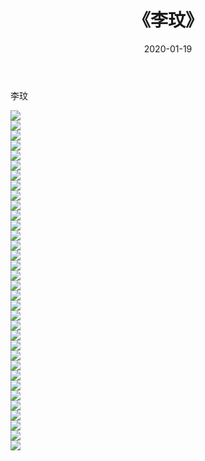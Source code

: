 ﻿---
layout: post
title:  《李玟》
date:   2020-01-19
img: http://pic.660000.xyz/1:/壁纸/明星魅力/华人明星/李玟/000.jpg
categories: [美女, 清纯, 唯美]
---

李玟

 ![](http://pic.660000.xyz/1:/壁纸/明星魅力/华人明星/李玟/001.jpg) <br>![](http://pic.660000.xyz/1:/壁纸/明星魅力/华人明星/李玟/002.jpg) <br>![](http://pic.660000.xyz/1:/壁纸/明星魅力/华人明星/李玟/003.jpg) <br>![](http://pic.660000.xyz/1:/壁纸/明星魅力/华人明星/李玟/004.jpg) <br>![](http://pic.660000.xyz/1:/壁纸/明星魅力/华人明星/李玟/005.jpg) <br>![](http://pic.660000.xyz/1:/壁纸/明星魅力/华人明星/李玟/006.jpg) <br>![](http://pic.660000.xyz/1:/壁纸/明星魅力/华人明星/李玟/007.jpg) <br>![](http://pic.660000.xyz/1:/壁纸/明星魅力/华人明星/李玟/008.jpg) <br>![](http://pic.660000.xyz/1:/壁纸/明星魅力/华人明星/李玟/009.jpg) <br>![](http://pic.660000.xyz/1:/壁纸/明星魅力/华人明星/李玟/010.jpg) <br>![](http://pic.660000.xyz/1:/壁纸/明星魅力/华人明星/李玟/011.jpg) <br>![](http://pic.660000.xyz/1:/壁纸/明星魅力/华人明星/李玟/012.jpg) <br>![](http://pic.660000.xyz/1:/壁纸/明星魅力/华人明星/李玟/013.jpg) <br>![](http://pic.660000.xyz/1:/壁纸/明星魅力/华人明星/李玟/014.jpg) <br>![](http://pic.660000.xyz/1:/壁纸/明星魅力/华人明星/李玟/015.jpg) <br>![](http://pic.660000.xyz/1:/壁纸/明星魅力/华人明星/李玟/016.jpg) <br>![](http://pic.660000.xyz/1:/壁纸/明星魅力/华人明星/李玟/017.jpg) <br>![](http://pic.660000.xyz/1:/壁纸/明星魅力/华人明星/李玟/018.jpg) <br>![](http://pic.660000.xyz/1:/壁纸/明星魅力/华人明星/李玟/019.jpg) <br>![](http://pic.660000.xyz/1:/壁纸/明星魅力/华人明星/李玟/020.jpg) <br>![](http://pic.660000.xyz/1:/壁纸/明星魅力/华人明星/李玟/021.jpg) <br>![](http://pic.660000.xyz/1:/壁纸/明星魅力/华人明星/李玟/022.jpg) <br>![](http://pic.660000.xyz/1:/壁纸/明星魅力/华人明星/李玟/023.jpg) <br>![](http://pic.660000.xyz/1:/壁纸/明星魅力/华人明星/李玟/024.jpg) <br>![](http://pic.660000.xyz/1:/壁纸/明星魅力/华人明星/李玟/025.jpg) <br>![](http://pic.660000.xyz/1:/壁纸/明星魅力/华人明星/李玟/026.jpg) <br>![](http://pic.660000.xyz/1:/壁纸/明星魅力/华人明星/李玟/027.jpg) <br>![](http://pic.660000.xyz/1:/壁纸/明星魅力/华人明星/李玟/028.jpg) <br>![](http://pic.660000.xyz/1:/壁纸/明星魅力/华人明星/李玟/029.jpg) <br>![](http://pic.660000.xyz/1:/壁纸/明星魅力/华人明星/李玟/030.jpg) <br>![](http://pic.660000.xyz/1:/壁纸/明星魅力/华人明星/李玟/031.jpg) <br>![](http://pic.660000.xyz/1:/壁纸/明星魅力/华人明星/李玟/032.jpg) <br>![](http://pic.660000.xyz/1:/壁纸/明星魅力/华人明星/李玟/033.jpg) <br>![](http://pic.660000.xyz/1:/壁纸/明星魅力/华人明星/李玟/034.jpg) <br>
